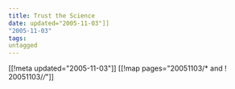 ```yaml
---
title: Trust the Science
date: updated="2005-11-03"]]
"2005-11-03"
tags:
untagged
---
```

[[!meta updated="2005-11-03"]]
[[!map pages="20051103/* and ! 20051103/*/*"]]
